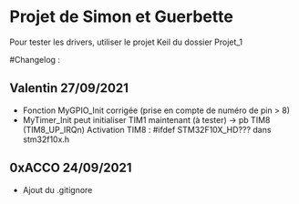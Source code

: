 # Projet de Simon et Guerbette

Pour tester les drivers, utiliser le projet Keil du dossier Projet_1 

#Changelog :

## Valentin 27/09/2021
- Fonction MyGPIO_Init corrigée (prise en compte de numéro de pin > 8)
- MyTimer_Init peut initialiser TIM1 maintenant (à tester)
   -> pb TIM8 (TIM8_UP_IRQn) Activation TIM8 : #ifdef STM32F10X_HD??? dans stm32f10x.h


## 0xACCO 24/09/2021
- Ajout du .gitignore
